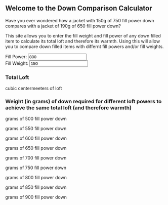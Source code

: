 ## Welcome to the Down Comparison Calculator

Have you ever wondered how a  jacket with 150g of 750 fill power down compares with a jacket of 190g of 650 fill power down? 

This site allows you to enter the fill weight and fill power of any down filled item to calculate its total loft and therefore its warmth. Using this will allow you to compare down filled items with differnt fill powers and/or fill weights.

<form id="frm1" action="/action_page.php">
  Fill Power: <input type="number" id="fpower" oninput="myFunction()" value="800"><br>
  Fill Weight: <input type="text" id="fweight" oninput="myFunction()" value="150"><br>
</form> 


### Total Loft 
<p id="demo"></p>cubic centermeeters of loft

### Weight (in grams) of down required for different loft powers to achieve the same total loft (and therefore warmth)
<p id="f500"></p>grams of 500 fill power down <br>
<p id="f550"></p>grams of 550 fill power down <br>
<p id="f600"></p>grams of 600 fill power down <br>
<p id="f650"></p>grams of 650 fill power down <br>
<p id="f700"></p>grams of 700 fill power down <br>
<p id="f750"></p>grams of 750 fill power down <br>
<p id="f800"></p>grams of 800 fill power down <br>
<p id="f850"></p>grams of 850 fill power down <br>
<p id="f900"></p>grams of 900 fill power down <br>

<script>
function myFunction() {
    var fp = document.getElementById("fpower").value;
    var fw = document.getElementById("fweight").value;
    var oztog = 28.3495
    var totalloft = (fw/(oztog/fp));
    var f500 = (totalloft*(oztog/500));
    var f550 = (totalloft*(oztog/550));
    var f600 = (totalloft*(oztog/600));
    var f650 = (totalloft*(oztog/650));
    var f700 = (totalloft*(oztog/700));
    var f750 = (totalloft*(oztog/750));
    var f800 = (totalloft*(oztog/800));
    var f850 = (totalloft*(oztog/850));
    var f900 = (totalloft*(oztog/900)); 

  document.getElementById("demo").innerHTML = Math.round(totalloft);
  document.getElementById("f500").innerHTML = Math.round(f500);
  document.getElementById("f550").innerHTML = Math.round(f550);  
  document.getElementById("f600").innerHTML = Math.round(f600);  
  document.getElementById("f650").innerHTML = Math.round(f650);
  document.getElementById("f700").innerHTML = Math.round(f700);  
  document.getElementById("f750").innerHTML = Math.round(f750);  
  document.getElementById("f800").innerHTML = Math.round(f800);  
  document.getElementById("f850").innerHTML = Math.round(f850);  
  document.getElementById("f900").innerHTML = Math.round(f900);  

}
</script>